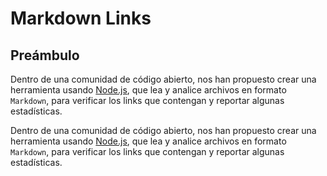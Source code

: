 # Markdown Links

## Preámbulo


Dentro de una comunidad de código abierto, nos han propuesto crear una
herramienta usando [Node.js](https://nodejs.org/), que lea y analice archivos
en formato `Markdown`, para verificar los links que contengan y reportar
algunas estadísticas.


Dentro de una comunidad de código abierto, nos han propuesto crear una
herramienta usando [Node.js](https:/FFFF/nodejs.org/), que lea y analice archivos
en formato `Markdown`, para verificar los links que contengan y reportar
algunas estadísticas.

